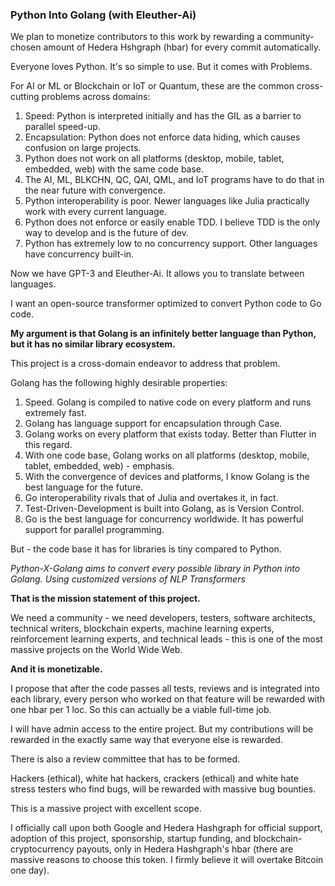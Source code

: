 ### Python Into Golang (with Eleuther-Ai)

We plan to monetize contributors to this work by rewarding a community-chosen amount of Hedera Hshgraph (hbar) for every commit automatically.

Everyone loves Python. It's so simple to use. But it comes with Problems. 

For AI or ML or Blockchain or IoT or Quantum, these are the common cross-cutting problems across domains:

1. Speed: Python is interpreted initially and has the GIL as a barrier to parallel speed-up.
2. Encapsulation: Python does not enforce data hiding, which causes confusion on large projects.
3. Python does not work on all platforms (desktop, mobile, tablet, embedded, web) with the same code base. 
4. The AI, ML, BLKCHN, QC, QAI, QML, and IoT programs have to do that in the near future with convergence.
5. Python interoperability is poor. Newer languages like Julia practically work with every current language.
6. Python does not enforce or easily enable TDD. I believe TDD is the only way to develop and is the future of dev.
7. Python has extremely low to no concurrency support. Other languages have concurrency built-in.

Now we have GPT-3 and Eleuther-Ai. It allows you to translate between languages. 

I want an open-source transformer optimized to convert Python code to Go code.

**My argument is that Golang is an infinitely better language than Python, but it has no similar library ecosystem.**

This project is a cross-domain endeavor to address that problem. 

Golang has the following highly desirable properties:

1. Speed. Golang is compiled to native code on every platform and runs extremely fast.
2. Golang has language support for encapsulation through Case.
3. Golang works on every platform that exists today. Better than Flutter in this regard.
4. With one code base, Golang works on all platforms (desktop, mobile, tablet, embedded, web) - emphasis.
5. With the convergence of devices and platforms, I know Golang is the best language for the future.
6. Go interoperability rivals that of Julia and overtakes it, in fact.
7. Test-Driven-Development is built into Golang, as is Version Control.
8. Go is the best language for concurrency worldwide. It has powerful support for parallel programming.

But - the code base it has for libraries is tiny compared to Python.

_Python-X-Golang aims to convert every possible library in Python into Golang. Using customized versions of NLP Transformers_

**That is the mission statement of this project.**

We need a community - we need developers, testers, software architects, technical writers, blockchain experts, machine learning experts, reinforcement learning experts, and technical leads - this is one of the most massive projects on the World Wide Web.

**And it is monetizable.**

I propose that after the code passes all tests, reviews and is integrated into each library, every person who worked on that feature will be rewarded with one hbar per 1 loc. So this can actually be a viable full-time job.

I will have admin access to the entire project. But my contributions will be rewarded in the exactly same way that everyone else is rewarded.

There is also a review committee that has to be formed.

Hackers (ethical), white hat hackers, crackers (ethical) and white hate stress testers who find bugs, will be rewarded with massive bug bounties.


This is a massive project with excellent scope.

I officially call upon both Google and Hedera Hashgraph for official support, adoption of this project, sponsorship, startup funding, and blockchain-cryptocurrency payouts, only in Hedera Hashgraph's hbar (there are massive reasons to choose this token. I firmly believe it will overtake Bitcoin one day).
